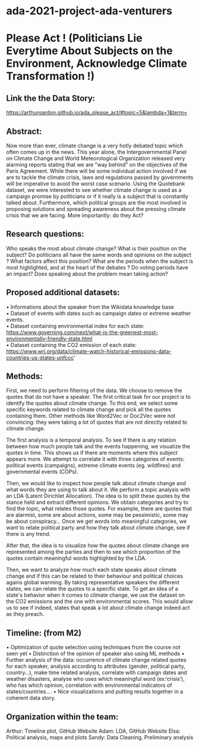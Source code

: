 # ada-2021-project-ada-venturers

# Please Act ! (Politicians Lie Everytime About Subjects on the Environment, Acknowledge Climate Transformation !)

## Link the the Data Story:
https://arthurgardon.github.io/ada_please_act/#topic=5&lambda=1&term=

## Abstract:
Now more than ever, climate change is a very hotly debated topic which often comes up in the news. This year alone, the Intergovernmental Panel on Climate Change and World Meteorological Organization released very alarming reports stating that we are "way behind" on the objectives of the Paris Agreement. While there will be some individual action involved if we are to tackle the climate crisis, laws and regulations passed by governments will be imperative to avoid the worst case scenario. Using the Quotebank dataset, we were interested to see whether climate change is used as a campaign promise by politicians or if it really is a subject that is constantly talked about. Furthermore, which political groups are the most involved in proposing solutions and spreading awareness about the pressing climate crisis that we are facing. More importantly: do they Act?
## Research questions: 
Who speaks the most about climate change? What is their position on the subject? Do politicians all have the same words and opinions on the subject ? What factors affect this position? What are the periods when the subject is most highlighted, and at the heart of the debates ? Do voting periods have an impact? Does speaking about the problem mean taking action?
## Proposed additional datasets:
•	Informations about the speaker from the Wikidata knowledge base   
•	Dataset of events with dates such as campaign dates or extreme weather events.   
•	Dataset containing environmental index for each state: https://www.governing.com/next/what-is-the-greenest-most-environmentally-friendly-state.html   
•	Dataset containing the CO2 emission of each state: https://www.wri.org/data/climate-watch-historical-emissions-data-countries-us-states-unfccc'  
## Methods:
First, we need to perform filtering of the data. We choose to remove the quotes that do not have a speaker. The first critical task for our project is to identify the quotes about climate change. To this end, we select some specific keywords related to climate change and pick all the quotes containing them. Other methods like Word2Vec or Doc2Vec were not convincing: they were taking a lot of quotes that are not directly related to climate change. 

The first analysis is a temporal analysis. To see if there is any relation between how much people talk and the events happening, we visualize the quotes in time. This shows us if there are moments where this subject appears more. We attempt to correlate it with three categories of events:  political events (campaigns), extreme climate events (eg. wildfires) and governmental events (COPs).

Then, we would like to inspect how people talk about climate change and what words they are using to talk about it. We perform a topic analysis with an LDA (Latent Dirichlet Allocation). The idea is to split these quotes by the stance held and extract different opinions. We obtain categories and try to find the topic, what relates those quotes. For example, there are quotes that are alarmist, some are about actions, some may be pessimistic, some may be about conspiracy… Once we get words into meaningful categories, we want to relate political party and how they talk about climate change, see if there is any trend. 

After that, the idea is to visualize how the quotes about climate change are represented among the parties and then to see which proportion of the quotes contain meaningful words highlighted by the LDA. 

Then, we want to analyze how much each state speaks about climate change and if this can be related to their behaviour and political choices agains global warming. By taking representative speakers the different states, we can relate the quotes to a specific state. To get an idea of a state's behavior when it comes to climate change, we use the dataset on the CO2 emissions and the one with environmental scores. This would allow us to see if indeed, states that speak a lot about climate change indeed act as they preach.

## Timeline: (from M2)
•	Optimization of quote selection using techniques from the course not seen yet
•	Distinction of the opinion of speaker also using ML methods
•	Further analysis of the data: occurrence of climate change related quotes for each speaker, analysis according to attributes (gender, political party, country…), make time related analysis, correlate with campaign dates and weather disasters, analyse who uses which meaningful word (ex:‘crisis’), who has which opinion, correlation with environmental indicators of states/countries....
•	Nice visualizations and putting results together in a coherent data story.
## Organization within the team: 
Arthur: Timeline plot, GitHub Website
Adam: LDA, GitHub Website
Elsa: Political analysis, maps and plots
Sandy: Data Cleaning, Preliminary analysis


